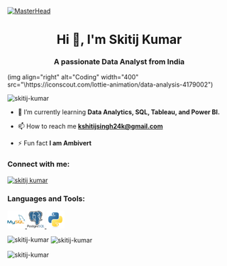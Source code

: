 [![MasterHead](https://www.istockphoto.com/vector/mix-race-businesspeople-traders-analyzing-financial-statistics-data-analysis-gm1310506419-399890946?searchscope=image%2Cfilm)](https://rishavchanda.io)
<h1 align="center">Hi 👋, I'm Skitij Kumar</h1>
<h3 align="center">A passionate Data Analyst from India</h3>
(img align="right" alt="Coding" width="400" src="\https://iconscout.com/lottie-animation/data-analysis-4179002")

<p align="left"> <img src="https://komarev.com/ghpvc/?username=skitij-kumar&label=Profile%20views&color=0e75b6&style=flat" alt="skitij-kumar" /> </p>

- 🌱 I’m currently learning **Data Analytics, SQL, Tableau, and Power BI.**

- 📫 How to reach me **kshitijsingh24k@gmail.com**

- ⚡ Fun fact **I am Ambivert**

<h3 align="left">Connect with me:</h3>
<p align="left">
<a href="https://linkedin.com/in/skitij kumar" target="blank"><img align="center" src="https://raw.githubusercontent.com/rahuldkjain/github-profile-readme-generator/master/src/images/icons/Social/linked-in-alt.svg" alt="skitij kumar" height="30" width="40" /></a>
</p>

<h3 align="left">Languages and Tools:</h3>
<p align="left"> <a href="https://www.mysql.com/" target="_blank" rel="noreferrer"> <img src="https://raw.githubusercontent.com/devicons/devicon/master/icons/mysql/mysql-original-wordmark.svg" alt="mysql" width="40" height="40"/> </a> <a href="https://www.postgresql.org" target="_blank" rel="noreferrer"> <img src="https://raw.githubusercontent.com/devicons/devicon/master/icons/postgresql/postgresql-original-wordmark.svg" alt="postgresql" width="40" height="40"/> </a> <a href="https://www.python.org" target="_blank" rel="noreferrer"> <img src="https://raw.githubusercontent.com/devicons/devicon/master/icons/python/python-original.svg" alt="python" width="40" height="40"/> </a> </p>

<p><img align="left" src="https://github-readme-stats.vercel.app/api/top-langs?username=skitij-kumar&show_icons=true&locale=en&layout=compact" alt="skitij-kumar" /></p>

<p>&nbsp;<img align="center" src="https://github-readme-stats.vercel.app/api?username=skitij-kumar&show_icons=true&locale=en" alt="skitij-kumar" /></p>

<p><img align="center" src="https://github-readme-streak-stats.herokuapp.com/?user=skitij-kumar&" alt="skitij-kumar" /></p>
